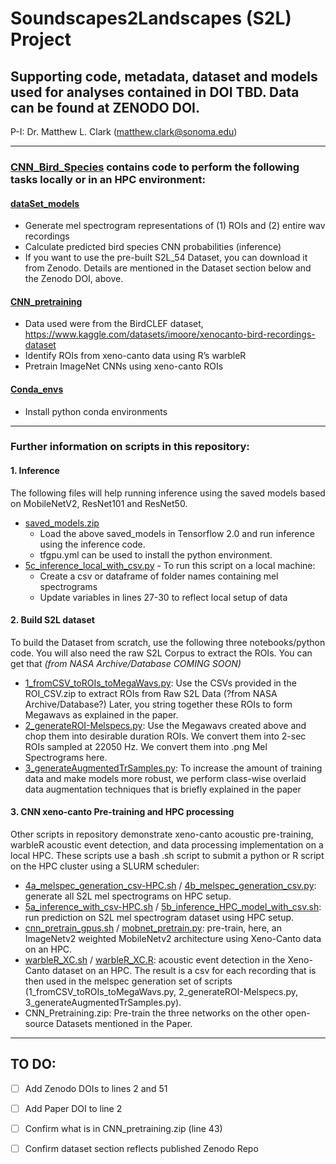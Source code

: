 # Soundscapes2Landscapes (S2L) Project
## Supporting code, metadata, dataset and models used for analyses contained in DOI TBD.  Data can be found at ZENODO DOI.

P-I: Dr. Matthew L. Clark (<matthew.clark@sonoma.edu>)

***
### [CNN_Bird_Species](CNN_Bird_Species/) contains code to perform the following tasks locally or in an HPC environment:
#### [dataSet_models](CNN_Bird_Species/dataSet_models/)
- Generate mel spectrogram representations of (1) ROIs and (2) entire wav recordings
- Calculate predicted bird species CNN probabilities (inference)
- If you want to use the pre-built S2L_54 Dataset, you can download it from Zenodo. Details are mentioned in the Dataset section below and the Zenodo DOI, above. 

#### [CNN_pretraining](CNN_Bird_Species/CNN_pretraining/)
- Data used were from the BirdCLEF dataset, https://www.kaggle.com/datasets/imoore/xenocanto-bird-recordings-dataset
- Identify ROIs from xeno-canto data using R’s warbleR
- Pretrain ImageNet CNNs using xeno-canto ROIs

#### [Conda_envs](CNN_Bird_Species/Conda_envs/)
- Install python conda environments

***
### Further information on scripts in this repository:
#### 1. Inference
The following files will help running inference using the saved models based on MobileNetV2, ResNet101 and ResNet50.
- [saved_models.zip](CNN_Bird_Species/dataSet_models/)  
  - Load the above saved_models in Tensorflow 2.0 and run inference using the inference code.
  - tfgpu.yml can be used to install the python environment. 
- [5c_inference_local_with_csv.py](CNN_Bird_Species/dataSet_models/) - To run this script on a local machine:
  - Create a csv or dataframe of folder names containing mel spectrograms
  - Update variables in lines 27-30 to reflect local setup of data

#### 2. Build S2L dataset
To build the Dataset from scratch, use the following three notebooks/python code. You will also need the raw S2L Corpus to extract the ROIs. You can get that *(from NASA Archive/Database COMING SOON)* 
- [1_fromCSV_toROIs_toMegaWavs.py](CNN_Bird_Species/dataSet_models/): Use the CSVs provided in the ROI_CSV.zip to extract ROIs from Raw S2L Data (?from NASA Archive/Database?) Later, you string together these ROIs to form Megawavs as explained in the paper.
- [2_generateROI-Melspecs.py](CNN_Bird_Species/dataSet_models/): Use the Megawavs created above and chop them into desirable duration ROIs. We convert them into 2-sec ROIs sampled at 22050 Hz. We convert them into .png Mel Spectrograms here.
- [3_generateAugmentedTrSamples.py](CNN_Bird_Species/dataSet_models/): To increase the amount of training data and make models more robust, we perform class-wise overlaid data augmentation techniques that is briefly explained in the paper

#### 3. CNN xeno-canto Pre-training and HPC processing
Other scripts in repository demonstrate xeno-canto acoustic pre-training, warbleR acoustic event detection, and data processing implementation on a local HPC. These scripts use a bash .sh script to submit a python or R script on the HPC cluster using a SLURM scheduler:
- [4a_melspec_generation_csv-HPC.sh](CNN_Bird_Species/dataSet_models/) / [4b_melspec_generation_csv.py](CNN_Bird_Species/dataSet_models/): generate all S2L mel spectrograms on HPC setup.
- [5a_inference_with_csv-HPC.sh](CNN_Bird_Species/dataSet_models/) / [5b_inference_HPC_model_with_csv.sh](CNN_Bird_Species/dataSet_models/): run prediction on S2L mel spectrogram dataset using HPC setup.
- [cnn_pretrain_gpus.sh](CNN_Bird_Species/CNN_pretraining/) / [mobnet_pretrain.py](CNN_Bird_Species/CNN_pretraining/): pre-train, here, an ImageNetv2 weighted MobileNetv2 architecture using Xeno-Canto data on an HPC.
- [warbleR_XC.sh](CNN_Bird_Species/CNN_pretraining/) / [warbleR_XC.R](CNN_Bird_Species/CNN_pretraining/): acoustic event detection in the Xeno-Canto dataset on an HPC. The result is a csv for each recording that is then used in the melspec generation set of scripts (1_fromCSV_toROIs_toMegaWavs.py, 2_generateROI-Melspecs.py, 3_generateAugmentedTrSamples.py).
- CNN_Pretraining.zip: Pre-train the three networks on the other open-source Datasets mentioned in the Paper.

***
## TO DO:
- [ ] Add Zenodo DOIs to lines 2 and 51
- [ ] Add Paper DOI to line 2
- [ ] Confirm what is in CNN_pretraining.zip (line 43)
- [ ] Confirm dataset section reflects published Zenodo Repo 









